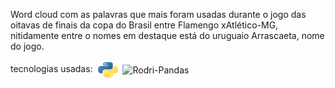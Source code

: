 Word cloud com as palavras que mais foram usadas durante o jogo das oitavas de finais da copa do Brasil entre Flamengo xAtlético-MG, nitidamente entre o nomes em destaque está do uruguaio Arrascaeta, nome do jogo. 


tecnologias usadas: <img align="center" alt="Rodri-Python" height="30" width="40" src="https://raw.githubusercontent.com/devicons/devicon/master/icons/python/python-original.svg"> 
<img align="center" alt="Rodri-Pandas" height="30" width="40" src="http://www.trilhaspython.com.br/wp-content/uploads/2020/11/pandas-python.png"> 





